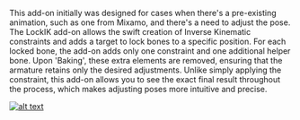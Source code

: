 This add-on initially was designed for cases when there's a pre-existing animation, such as one from Mixamo, and there's a need to adjust the pose. 
The LockIK add-on allows the swift creation of Inverse Kinematic constraints and adds a target to lock bones to a specific position. 
For each locked bone, the add-on adds only one constraint and one additional helper bone. 
Upon 'Baking', these extra elements are removed, ensuring that the armature retains only the desired adjustments. 
Unlike simply applying the constraint, this add-on allows you to see the exact final result throughout the process, which makes adjusting poses more intuitive and precise.

[![alt text](https://github.com/[username]/[reponame]/blob/[branch]/image.jpg?raw=true)](https://github.com/FenyxInvincible/lockik/blob/main/example.gif)
